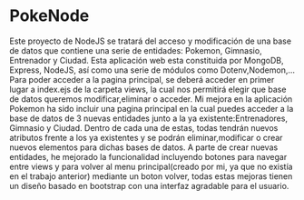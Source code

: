 # PokeNode
Este proyecto de NodeJS se tratará del acceso y modificación de una base de datos que contiene una serie de entidades: Pokemon, Gimnasio, Entrenador y Ciudad. Esta aplicación web esta constituida por MongoDB, Express, NodeJS, así como una serie de módulos como Dotenv,Nodemon,...
Para poder acceder a la pagina principal, se deberá acceder en primer lugar a index.ejs de la carpeta views, la cual nos permitirá elegir que base de datos queremos modificar,eliminar o acceder.
Mi mejora en la aplicación Pokemon ha sido incluir una pagina principal en la cual puedes acceder a la base de datos de 3 nuevas entidades junto a la ya existente:Entrenadores, Gimnasio y Ciudad. Dentro de cada una de estas, todas tendrán nuevos atributos frente a los ya existentes y se podrán eliminar,modificar o crear nuevos elementos para dichas bases de datos. A parte de crear nuevas entidades, he mejorado la funcionalidad incluyendo botones para navegar entre views y para volver al menu principal(creado por mi, ya que no existía en el trabajo anterior) mediante un boton volver, todas estas mejoras tienen un diseño basado en bootstrap con una interfaz agradable para el usuario.
